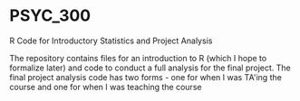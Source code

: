 # PSYC_300
R Code for Introductory Statistics and Project Analysis

The repository contains files for an introduction to R (which I hope to formalize later) and code to conduct a full analysis for the final project.
The final project analysis code has two forms - one for when I was TA'ing the course and one for when I was teaching the course
